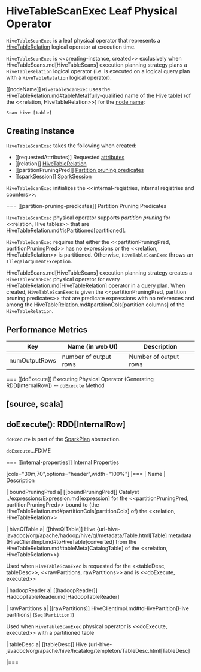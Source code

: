 # HiveTableScanExec Leaf Physical Operator

`HiveTableScanExec` is a leaf physical operator that represents a [HiveTableRelation](#relation) logical operator at execution time.

`HiveTableScanExec` is <<creating-instance, created>> exclusively when HiveTableScans.md[HiveTableScans] execution planning strategy plans a `HiveTableRelation` logical operator (i.e. is executed on a logical query plan with a `HiveTableRelation` logical operator).

[[nodeName]]
`HiveTableScanExec` uses the HiveTableRelation.md#tableMeta[fully-qualified name of the Hive table] (of the <<relation, HiveTableRelation>>) for the [node name](../catalyst/TreeNode.md#nodeName):

```text
Scan hive [table]
```

## Creating Instance

`HiveTableScanExec` takes the following when created:

* [[requestedAttributes]] Requested [attributes](../expressions/Attribute.md)
* [[relation]] [HiveTableRelation](HiveTableRelation.md)
* [[partitionPruningPred]] [Partition pruning predicates](#partition-pruning-predicates)
* [[sparkSession]] [SparkSession](../SparkSession.md)

`HiveTableScanExec` initializes the <<internal-registries, internal registries and counters>>.

=== [[partition-pruning-predicates]] Partition Pruning Predicates

`HiveTableScanExec` physical operator supports *partition pruning* for <<relation, Hive tables>> that are HiveTableRelation.md#isPartitioned[partitioned].

`HiveTableScanExec` requires that either the <<partitionPruningPred, partitionPruningPred>> has no expressions or the <<relation, HiveTableRelation>> is partitioned. Otherwise, `HiveTableScanExec` throws an `IllegalArgumentException`.

HiveTableScans.md[HiveTableScans] execution planning strategy creates a `HiveTableScanExec` physical operator for every HiveTableRelation.md[HiveTableRelation] operator in a query plan. When created, `HiveTableScanExec` is given the <<partitionPruningPred, partition pruning predicates>> that are predicate expressions with no references and among the HiveTableRelation.md#partitionCols[partition columns] of the `HiveTableRelation`.

## <span id="metrics"> Performance Metrics

Key             | Name (in web UI)        | Description
----------------|-------------------------|---------
numOutputRows   | number of output rows   | Number of output rows

=== [[doExecute]] Executing Physical Operator (Generating RDD[InternalRow]) -- `doExecute` Method

[source, scala]
----
doExecute(): RDD[InternalRow]
----

`doExecute` is part of the [SparkPlan](../physical-operators/SparkPlan.md#doExecute) abstraction.

`doExecute`...FIXME

=== [[internal-properties]] Internal Properties

[cols="30m,70",options="header",width="100%"]
|===
| Name
| Description

| boundPruningPred
a| [[boundPruningPred]] Catalyst ../expressions/Expression.md[expression] for the <<partitionPruningPred, partitionPruningPred>> bound to (the HiveTableRelation.md#partitionCols[partitionCols] of) the <<relation, HiveTableRelation>>

| hiveQlTable
a| [[hiveQlTable]] Hive {url-hive-javadoc}/org/apache/hadoop/hive/ql/metadata/Table.html[Table] metadata (HiveClientImpl.md#toHiveTable[converted] from the HiveTableRelation.md#tableMeta[CatalogTable] of the <<relation, HiveTableRelation>>)

Used when `HiveTableScanExec` is requested for the <<tableDesc, tableDesc>>, <<rawPartitions, rawPartitions>> and is <<doExecute, executed>>

| hadoopReader
a| [[hadoopReader]] HadoopTableReader.md[HadoopTableReader]

| rawPartitions
a| [[rawPartitions]] HiveClientImpl.md#toHivePartition[Hive partitions] (`Seq[Partition]`)

Used when `HiveTableScanExec` physical operator is <<doExecute, executed>> with a partitioned table

| tableDesc
a| [[tableDesc]] Hive {url-hive-javadoc}/org/apache/hive/hcatalog/templeton/TableDesc.html[TableDesc]

|===
